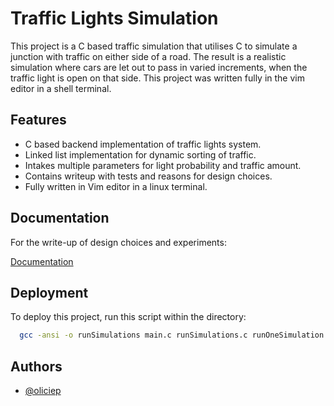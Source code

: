 # Traffic Lights Simulation

This project is a C based traffic simulation that utilises C to simulate a junction with traffic on either side of a road. The result is a realistic simulation where cars are let out to pass in 
varied increments, when the traffic light is open on that side. This project was written fully in the vim editor in a shell terminal.
## Features

- C based backend implementation of traffic lights system.
- Linked list implementation for dynamic sorting of traffic.
- Intakes multiple parameters for light probability and traffic amount.
- Contains writeup with tests and reasons for design choices.
- Fully written in Vim editor in a linux terminal.




## Documentation
For the write-up of design choices and experiments:

[Documentation](https://github.com/oliciep/Traffic_Light_Simulation/blob/main/Report.pdf)


## Deployment

To deploy this project, run this script within the directory:

```bash
  gcc -ansi -o runSimulations main.c runSimulations.c runOneSimulation.c
```


## Authors

- [@oliciep](https://www.github.com/oliciep)